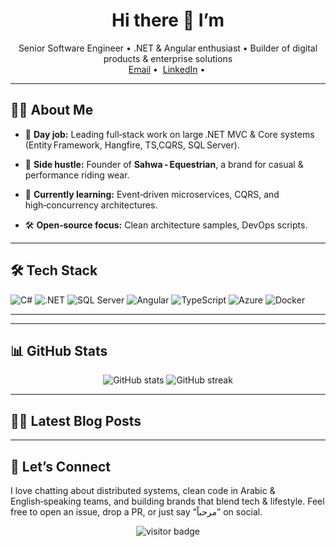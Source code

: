 <!-- banner / hero -->


<h1 align="center">Hi&nbsp;there&nbsp;👋&nbsp;I’m <YOUR&nbsp;NAME></h1>

<p align="center">
Senior Software Engineer • .NET & Angular enthusiast • Builder of digital products & enterprise solutions <br/>
<a href="mailto:<sofian.sammar@outlook.com>">Email</a>&nbsp;•&nbsp;
<a href="https://www.linkedin.com/in/sofian-s-a9181b19a">LinkedIn</a>&nbsp;•&nbsp;

</p>

---

## 🧑‍💻 About&nbsp;Me
- 🔭 **Day job:** Leading full‑stack work on large .NET MVC & Core systems (Entity Framework, Hangfire, TS,CQRS, SQL Server).
- 🐎 **Side hustle:** Founder of **Sahwa ‑ Equestrian**, a brand for casual & performance riding wear.

- 🌱 **Currently learning:** Event‑driven microservices, CQRS, and high‑concurrency architectures.
- 🛠 **Open‑source focus:** Clean architecture samples, DevOps scripts.

---

## 🛠 Tech Stack
![C#](https://img.shields.io/badge/-C%23‑239120?style=for-the-badge&logo=c-sharp&logoColor=white)
![.NET](https://img.shields.io/badge/-.NET‑512BD4?style=for-the-badge&logo=.net&logoColor=white)
![SQL Server](https://img.shields.io/badge/SQL_Server‑CC2927?style=for-the-badge&logo=microsoftsqlserver&logoColor=white)
![Angular](https://img.shields.io/badge/Angular‑DD0031?style=for-the-badge&logo=angular&logoColor=white)
![TypeScript](https://img.shields.io/badge/TypeScript‑3178C6?style=for-the-badge&logo=typescript&logoColor=white)
![Azure](https://img.shields.io/badge/Azure‑0078D4?style=for-the-badge&logo=microsoftazure&logoColor=white)
![Docker](https://img.shields.io/badge/Docker‑2496ED?style=for-the-badge&logo=docker&logoColor=white)

---


---

## 📊 GitHub Stats
<p align="center">
  <img src="https://github-readme-stats.vercel.app/api?username=sofiansamamr&show_icons=true&hide_border=true&count_private=true" alt="GitHub stats" />
  <img src="https://streak-stats.demolab.com?user=sofiansamamr&hide_border=true" alt="GitHub streak" />
</p>

---

## ✍🏻 Latest Blog Posts
<!-- BLOG‑POST‑LIST:START -->
<!-- Posts will be automatically inserted here by GitHub Action -->
<!-- BLOG‑POST‑LIST:END -->

---

## 🤝 Let’s Connect
I love chatting about distributed systems, clean code in Arabic & English‑speaking teams, and building brands that blend tech & lifestyle. Feel free to open an issue, drop a PR, or just say “مرحباً” on social.

<p align="center">
  <img src="https://visitor-badge.glitch.me/badge?page_id=sofiansamamr" alt="visitor badge"/>
</p>
